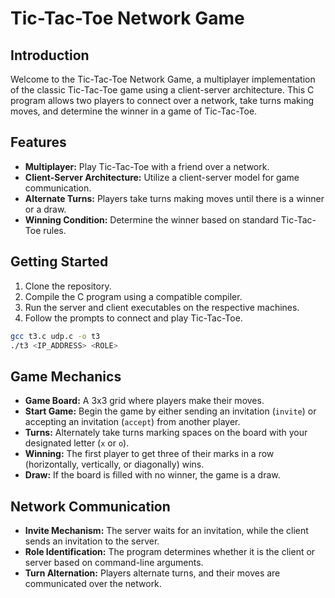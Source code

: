 # Tic-Tac-Toe Network Game

## Introduction

Welcome to the Tic-Tac-Toe Network Game, a multiplayer implementation of the classic Tic-Tac-Toe game using a client-server architecture. This C program allows two players to connect over a network, take turns making moves, and determine the winner in a game of Tic-Tac-Toe.

## Features

- **Multiplayer:** Play Tic-Tac-Toe with a friend over a network.
- **Client-Server Architecture:** Utilize a client-server model for game communication.
- **Alternate Turns:** Players take turns making moves until there is a winner or a draw.
- **Winning Condition:** Determine the winner based on standard Tic-Tac-Toe rules.

## Getting Started

1. Clone the repository.
2. Compile the C program using a compatible compiler.
3. Run the server and client executables on the respective machines.
4. Follow the prompts to connect and play Tic-Tac-Toe.

```bash
gcc t3.c udp.c -o t3
./t3 <IP_ADDRESS> <ROLE>
```

## Game Mechanics

- **Game Board:** A 3x3 grid where players make their moves.
- **Start Game:** Begin the game by either sending an invitation (`invite`) or accepting an invitation (`accept`) from another player.
- **Turns:** Alternately take turns marking spaces on the board with your designated letter (`x` or `o`).
- **Winning:** The first player to get three of their marks in a row (horizontally, vertically, or diagonally) wins.
- **Draw:** If the board is filled with no winner, the game is a draw.

## Network Communication

- **Invite Mechanism:** The server waits for an invitation, while the client sends an invitation to the server.
- **Role Identification:** The program determines whether it is the client or server based on command-line arguments.
- **Turn Alternation:** Players alternate turns, and their moves are communicated over the network.
  
